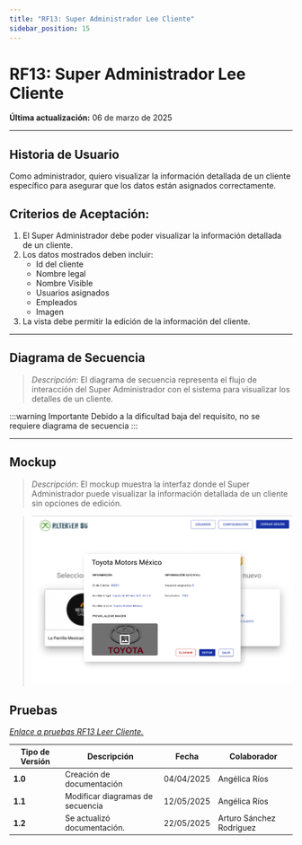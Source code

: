 ```yaml
---
title: "RF13: Super Administrador Lee Cliente"
sidebar_position: 15
---
```


# RF13: Super Administrador Lee Cliente

**Última actualización:** 06 de marzo de 2025

---

## Historia de Usuario

Como administrador, quiero visualizar la información detallada de un cliente específico para asegurar que los datos están asignados correctamente.

## **Criterios de Aceptación:**

1. El Super Administrador debe poder visualizar la información detallada de un cliente.
2. Los datos mostrados deben incluir:
   - Id del cliente
   - Nombre legal
   - Nombre Visible
   - Usuarios asignados
   - Empleados
   - Imagen
3. La vista debe permitir la edición de la información del cliente.

---

## **Diagrama de Secuencia**

> _Descripción_: El diagrama de secuencia representa el flujo de interacción del Super Administrador con el sistema para visualizar los detalles de un cliente.

:::warning Importante
Debido a la dificultad baja del requisito, no se requiere diagrama de secuencia
:::

---

## **Mockup**

> _Descripción_: El mockup muestra la interfaz donde el Super Administrador puede visualizar la información detallada de un cliente sin opciones de edición.

> ![Interfaz de leer cliente](imagenes/RF13.png)

## **Pruebas**

_<u>[Enlace a pruebas RF13 Leer Cliente.](https://docs.google.com/spreadsheets/d/1NLGwGrGA5PVOEzLaqxa8Ts1D_Ng3QzzqNKWJYUzxD-M/edit?gid=13461774#gid=13461774)</u>_

| **Tipo de Versión** | **Descripción**                  | **Fecha**  | **Colaborador** |
| ------------------- | -------------------------------- | ---------- | --------------- |
| **1.0**             | Creación de documentación        | 04/04/2025 | Angélica Ríos   |
| **1.1**             | Modificar diagramas de secuencia | 12/05/2025 | Angélica Ríos   |
| **1.2**             | Se actualizó documentación. | 22/05/2025 | Arturo Sánchez Rodríguez |
